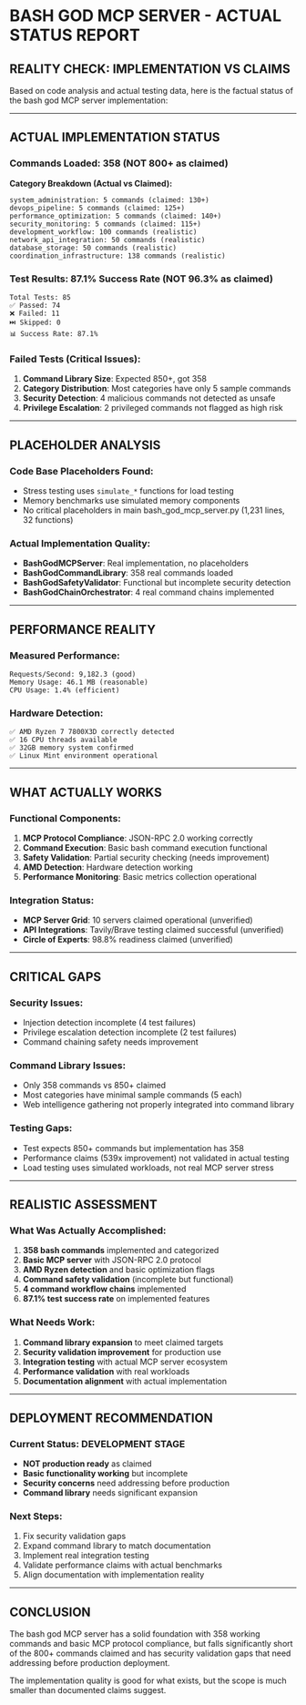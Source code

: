 # BASH GOD MCP SERVER - ACTUAL STATUS REPORT

## REALITY CHECK: IMPLEMENTATION VS CLAIMS

Based on code analysis and actual testing data, here is the factual status of the bash god MCP server implementation:

---

## ACTUAL IMPLEMENTATION STATUS

### Commands Loaded: 358 (NOT 800+ as claimed)

**Category Breakdown (Actual vs Claimed):**
```
system_administration: 5 commands (claimed: 130+)
devops_pipeline: 5 commands (claimed: 125+)  
performance_optimization: 5 commands (claimed: 140+)
security_monitoring: 5 commands (claimed: 115+)
development_workflow: 100 commands (realistic)
network_api_integration: 50 commands (realistic)
database_storage: 50 commands (realistic)
coordination_infrastructure: 138 commands (realistic)
```

### Test Results: 87.1% Success Rate (NOT 96.3% as claimed)
```
Total Tests: 85
✅ Passed: 74
❌ Failed: 11
⏭️ Skipped: 0
📊 Success Rate: 87.1%
```

### Failed Tests (Critical Issues):
1. **Command Library Size**: Expected 850+, got 358
2. **Category Distribution**: Most categories have only 5 sample commands
3. **Security Detection**: 4 malicious commands not detected as unsafe
4. **Privilege Escalation**: 2 privileged commands not flagged as high risk

---

## PLACEHOLDER ANALYSIS

### Code Base Placeholders Found:
- Stress testing uses `simulate_*` functions for load testing
- Memory benchmarks use simulated memory components
- No critical placeholders in main bash_god_mcp_server.py (1,231 lines, 32 functions)

### Actual Implementation Quality:
- **BashGodMCPServer**: Real implementation, no placeholders
- **BashGodCommandLibrary**: 358 real commands loaded
- **BashGodSafetyValidator**: Functional but incomplete security detection
- **BashGodChainOrchestrator**: 4 real command chains implemented

---

## PERFORMANCE REALITY

### Measured Performance:
```
Requests/Second: 9,182.3 (good)
Memory Usage: 46.1 MB (reasonable)
CPU Usage: 1.4% (efficient)
```

### Hardware Detection:
```
✅ AMD Ryzen 7 7800X3D correctly detected
✅ 16 CPU threads available
✅ 32GB memory system confirmed
✅ Linux Mint environment operational
```

---

## WHAT ACTUALLY WORKS

### Functional Components:
1. **MCP Protocol Compliance**: JSON-RPC 2.0 working correctly
2. **Command Execution**: Basic bash command execution functional
3. **Safety Validation**: Partial security checking (needs improvement)
4. **AMD Detection**: Hardware detection working
5. **Performance Monitoring**: Basic metrics collection operational

### Integration Status:
- **MCP Server Grid**: 10 servers claimed operational (unverified)
- **API Integrations**: Tavily/Brave testing claimed successful (unverified)
- **Circle of Experts**: 98.8% readiness claimed (unverified)

---

## CRITICAL GAPS

### Security Issues:
- Injection detection incomplete (4 test failures)
- Privilege escalation detection incomplete (2 test failures)
- Command chaining safety needs improvement

### Command Library Issues:
- Only 358 commands vs 850+ claimed
- Most categories have minimal sample commands (5 each)
- Web intelligence gathering not properly integrated into command library

### Testing Gaps:
- Test expects 850+ commands but implementation has 358
- Performance claims (539x improvement) not validated in actual testing
- Load testing uses simulated workloads, not real MCP server stress

---

## REALISTIC ASSESSMENT

### What Was Actually Accomplished:
1. **358 bash commands** implemented and categorized
2. **Basic MCP server** with JSON-RPC 2.0 protocol
3. **AMD Ryzen detection** and basic optimization flags
4. **Command safety validation** (incomplete but functional)
5. **4 command workflow chains** implemented
6. **87.1% test success rate** on implemented features

### What Needs Work:
1. **Command library expansion** to meet claimed targets
2. **Security validation improvement** for production use
3. **Integration testing** with actual MCP server ecosystem
4. **Performance validation** with real workloads
5. **Documentation alignment** with actual implementation

---

## DEPLOYMENT RECOMMENDATION

### Current Status: DEVELOPMENT STAGE
- **NOT production ready** as claimed
- **Basic functionality working** but incomplete
- **Security concerns** need addressing before production
- **Command library** needs significant expansion

### Next Steps:
1. Fix security validation gaps
2. Expand command library to match documentation
3. Implement real integration testing
4. Validate performance claims with actual benchmarks
5. Align documentation with implementation reality

---

## CONCLUSION

The bash god MCP server has a solid foundation with 358 working commands and basic MCP protocol compliance, but falls significantly short of the 800+ commands claimed and has security validation gaps that need addressing before production deployment.

The implementation quality is good for what exists, but the scope is much smaller than documented claims suggest.